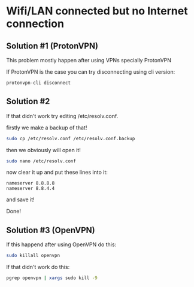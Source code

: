 # Wifi/LAN connected but no Internet connection

<h2>Solution #1 (ProtonVPN)</h2>
This problem mostly happen after using VPNs specially ProtonVPN


If ProtonVPN is the case you can try disconnecting using cli version:

```bash
protonvpn-cli disconnect
```


<h2>Solution #2</h2>
If that didn't work try editing /etc/resolv.conf.

firstly we make a backup of that!
```bash
sudo cp /etc/resolv.conf /etc/resolv.conf.backup
```

then we obviously will open it!

```bash
sudo nano /etc/resolv.conf
```

now clear it up and put these lines into it: 

```text
nameserver 8.8.8.8
nameserver 8.8.4.4
```

and save it!


Done!


<h2>Solution #3 (OpenVPN)</h2>

If this happend after using OpenVPN do this:

```bash
sudo killall openvpn
```
If that didn't work do this:

```bash
pgrep openvpn | xargs sudo kill -9
```

